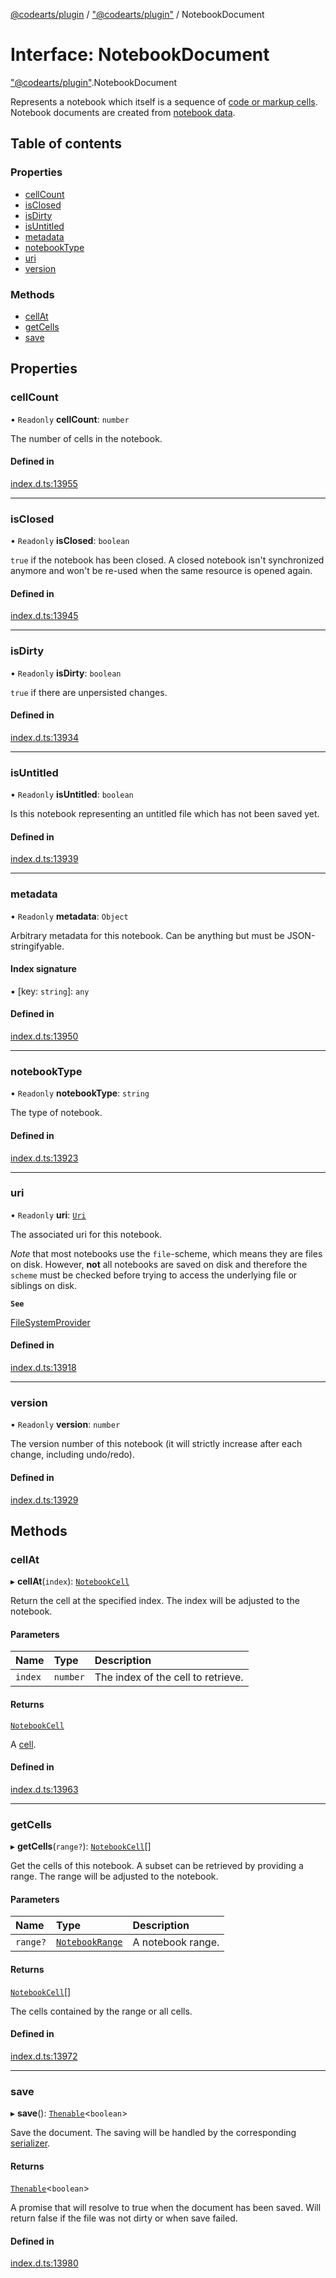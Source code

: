 [@codearts/plugin](../README.md) / ["@codearts/plugin"](../modules/_codearts_plugin_.md) / NotebookDocument

# Interface: NotebookDocument

["@codearts/plugin"](../modules/_codearts_plugin_.md).NotebookDocument

Represents a notebook which itself is a sequence of [code or markup cells](codearts_plugin_.NotebookCell.md). Notebook documents are
created from [notebook data](../classes/codearts_plugin_.NotebookData.md).

## Table of contents

### Properties

- [cellCount](codearts_plugin_.NotebookDocument.md#cellcount)
- [isClosed](codearts_plugin_.NotebookDocument.md#isclosed)
- [isDirty](codearts_plugin_.NotebookDocument.md#isdirty)
- [isUntitled](codearts_plugin_.NotebookDocument.md#isuntitled)
- [metadata](codearts_plugin_.NotebookDocument.md#metadata)
- [notebookType](codearts_plugin_.NotebookDocument.md#notebooktype)
- [uri](codearts_plugin_.NotebookDocument.md#uri)
- [version](codearts_plugin_.NotebookDocument.md#version)

### Methods

- [cellAt](codearts_plugin_.NotebookDocument.md#cellat)
- [getCells](codearts_plugin_.NotebookDocument.md#getcells)
- [save](codearts_plugin_.NotebookDocument.md#save)

## Properties

### cellCount

• `Readonly` **cellCount**: `number`

The number of cells in the notebook.

#### Defined in

[index.d.ts:13955](https://github.com/shuyaqian/cloudide-plugin-api/blob/3fbdd11/index.d.ts#L13955)

___

### isClosed

• `Readonly` **isClosed**: `boolean`

`true` if the notebook has been closed. A closed notebook isn't synchronized anymore
and won't be re-used when the same resource is opened again.

#### Defined in

[index.d.ts:13945](https://github.com/shuyaqian/cloudide-plugin-api/blob/3fbdd11/index.d.ts#L13945)

___

### isDirty

• `Readonly` **isDirty**: `boolean`

`true` if there are unpersisted changes.

#### Defined in

[index.d.ts:13934](https://github.com/shuyaqian/cloudide-plugin-api/blob/3fbdd11/index.d.ts#L13934)

___

### isUntitled

• `Readonly` **isUntitled**: `boolean`

Is this notebook representing an untitled file which has not been saved yet.

#### Defined in

[index.d.ts:13939](https://github.com/shuyaqian/cloudide-plugin-api/blob/3fbdd11/index.d.ts#L13939)

___

### metadata

• `Readonly` **metadata**: `Object`

Arbitrary metadata for this notebook. Can be anything but must be JSON-stringifyable.

#### Index signature

▪ [key: `string`]: `any`

#### Defined in

[index.d.ts:13950](https://github.com/shuyaqian/cloudide-plugin-api/blob/3fbdd11/index.d.ts#L13950)

___

### notebookType

• `Readonly` **notebookType**: `string`

The type of notebook.

#### Defined in

[index.d.ts:13923](https://github.com/shuyaqian/cloudide-plugin-api/blob/3fbdd11/index.d.ts#L13923)

___

### uri

• `Readonly` **uri**: [`Uri`](../classes/codearts_plugin_.Uri.md)

The associated uri for this notebook.

*Note* that most notebooks use the `file`-scheme, which means they are files on disk. However, **not** all notebooks are
saved on disk and therefore the `scheme` must be checked before trying to access the underlying file or siblings on disk.

**`See`**

[FileSystemProvider](codearts_plugin_.FileSystemProvider.md)

#### Defined in

[index.d.ts:13918](https://github.com/shuyaqian/cloudide-plugin-api/blob/3fbdd11/index.d.ts#L13918)

___

### version

• `Readonly` **version**: `number`

The version number of this notebook (it will strictly increase after each
change, including undo/redo).

#### Defined in

[index.d.ts:13929](https://github.com/shuyaqian/cloudide-plugin-api/blob/3fbdd11/index.d.ts#L13929)

## Methods

### cellAt

▸ **cellAt**(`index`): [`NotebookCell`](codearts_plugin_.NotebookCell.md)

Return the cell at the specified index. The index will be adjusted to the notebook.

#### Parameters

| Name | Type | Description |
| :------ | :------ | :------ |
| `index` | `number` | The index of the cell to retrieve. |

#### Returns

[`NotebookCell`](codearts_plugin_.NotebookCell.md)

A [cell](codearts_plugin_.NotebookCell.md).

#### Defined in

[index.d.ts:13963](https://github.com/shuyaqian/cloudide-plugin-api/blob/3fbdd11/index.d.ts#L13963)

___

### getCells

▸ **getCells**(`range?`): [`NotebookCell`](codearts_plugin_.NotebookCell.md)[]

Get the cells of this notebook. A subset can be retrieved by providing
a range. The range will be adjusted to the notebook.

#### Parameters

| Name | Type | Description |
| :------ | :------ | :------ |
| `range?` | [`NotebookRange`](../classes/codearts_plugin_.NotebookRange.md) | A notebook range. |

#### Returns

[`NotebookCell`](codearts_plugin_.NotebookCell.md)[]

The cells contained by the range or all cells.

#### Defined in

[index.d.ts:13972](https://github.com/shuyaqian/cloudide-plugin-api/blob/3fbdd11/index.d.ts#L13972)

___

### save

▸ **save**(): [`Thenable`](Thenable.md)<`boolean`\>

Save the document. The saving will be handled by the corresponding [serializer](codearts_plugin_.NotebookSerializer.md).

#### Returns

[`Thenable`](Thenable.md)<`boolean`\>

A promise that will resolve to true when the document
has been saved. Will return false if the file was not dirty or when save failed.

#### Defined in

[index.d.ts:13980](https://github.com/shuyaqian/cloudide-plugin-api/blob/3fbdd11/index.d.ts#L13980)
